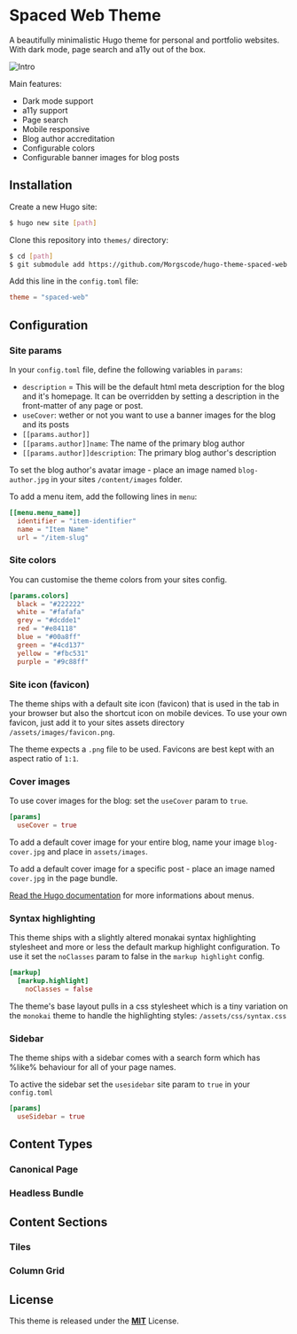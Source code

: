 # Spaced Web Theme

A beautifully minimalistic Hugo theme for personal and portfolio websites. With dark mode, page search and a11y out of the box.

![Intro](https://github.com/Morgscode/hugo-theme-spaced-web/blob/master/images/cover.png)

Main features:

- Dark mode support
- a11y support
- Page search
- Mobile responsive
- Blog author accreditation
- Configurable colors
- Configurable banner images for blog posts

## Installation

Create a new Hugo site:

```bash
$ hugo new site [path]
```

Clone this repository into `themes/` directory:

```bash
$ cd [path]
$ git submodule add https://github.com/Morgscode/hugo-theme-spaced-web.git themes/spaced-web
```

Add this line in the `config.toml` file:

```toml
theme = "spaced-web"
```

## Configuration

### Site params

In your `config.toml` file, define the following variables in `params`:

- `description` = This will be the default html meta description for the blog and it's homepage. It can be overridden by setting a description in the front-matter of any page or post.
- `useCover`: wether or not you want to use a banner images for the blog and its posts
- `[[params.author]]`
- `[[params.author]]name`: The name of the primary blog author
- `[[params.author]]description`: The primary blog author's description

To set the blog author's avatar image - place an image named `blog-author.jpg` in your sites `/content/images` folder. 

To add a menu item, add the following lines in `menu`:

```toml
[[menu.menu_name]]
  identifier = "item-identifier"
  name = "Item Name"
  url = "/item-slug"
```

### Site colors

You can customise the theme colors from your sites config.

```toml
[params.colors]
  black = "#222222"
  white = "#fafafa"
  grey = "#dcdde1"
  red = "#e84118"
  blue = "#00a8ff"
  green = "#4cd137"
  yellow = "#fbc531"
  purple = "#9c88ff"
```

### Site icon (favicon)

The theme ships with a default site icon (favicon) that is used in the tab in your browser but also the shortcut icon on mobile devices. To use your own favicon, just add it 
to your sites assets directory `/assets/images/favicon.png`.

The theme expects a `.png` file to be used. Favicons are best kept with an aspect ratio of `1:1`.

### Cover images

To use cover images for the blog: set the `useCover` param to `true`.

```toml
[params]
  useCover = true
```

To add a default cover image for your entire blog, name your image `blog-cover.jpg` and place in `assets/images`.

To add a default cover image for a specific post - place an image named `cover.jpg` in the page bundle.

[Read the Hugo documentation](https://gohugo.io/content-management/menus/#readout) for more informations about menus.

### Syntax highlighting

This theme ships with a slightly altered monakai syntax highlighting stylesheet and more or less the default markup highlight configuration. To use it set the `noClasses` param to false in the `markup highlight` config.

```toml
[markup]
  [markup.highlight]
    noClasses = false
```

The theme's base layout pulls in a css stylesheet which is a tiny variation on the `monokai` theme to handle the highlighting styles: `/assets/css/syntax.css`

### Sidebar 

The theme ships with a sidebar comes with a search form which has %like% behaviour for all of your page names.

To active the sidebar set the `usesidebar` site param to `true` in your `config.toml`

```toml
[params]
  useSidebar = true
```

## Content Types 

### Canonical Page

### Headless Bundle

## Content Sections

### Tiles

### Column Grid

## License

This theme is released under the [**MIT**](/LICENSE.md) License.
